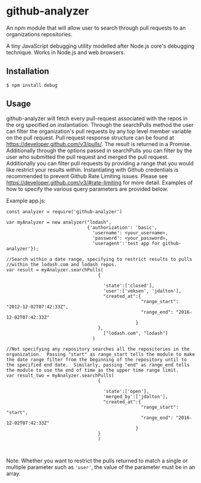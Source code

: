 # github-analyzer
An npm module that will allow user to search through pull requests to an organizations repositories.

A tiny JavaScript debugging utility modelled after Node.js core's debugging technique. Works in Node.js and web browsers.

## Installation

```
$ npm install debug

```
## Usage

github-analyzer will fetch every pull-request associated with the repos in the org specified on instantiation.  Through the searchPulls method the user can filter the organization's pull requests by any top level member variable on the pull request.  Pull request response structure can be found at https://developer.github.com/v3/pulls/.  The result is returned in a Promise. Additionally through the options passed in searchPulls you can filter by the user who submitted the pull request and merged the pull request. Additionally you can filter pull requests by providing a range that you would like restrict your results within.  Instantiating with Github credentials is recommended to prevent Github Rate Limiting issues.  Please see https://developer.github.com/v3/#rate-limiting for more detail.  Examples of how to specify the various query parameters are provided below.  


Example app.js:
```
const analyzer = require('github-analyzer')

var myAnalyzer = new analyzer("lodash",
                              {'authorization': 'basic',
                                'username': <your_username>,
                                'password': <your_password>,
                                'useragent':'test app for github-analyzer'});

//Search within a date range, specifying to restrict results to pulls
//within the lodash.com and lodash repos.
var result = myAnalyzer.searchPulls(
                                  {

                                    'state':['closed'],
                                    'user':['veksen', 'jdalton'],
                                    "created_at":{
                                                  "range_start": "2012-12-02T07:42:33Z",
                                                  "range_end": "2016-12-02T07:42:33Z"
                                                }
                                  },
                                    ["lodash.com", "lodash"]
                                )

//Not specifying any repository searches all the repositories in the organization.  Passing "start" as range_start tells the module to make the date range filter from the beginning of the repository until to the specified end date.  Similarly, passing "end" as range_end tells the module to use the end of time as the upper time range limit.
var result_two = myAnalyzer.searchPulls(
                                  {

                                    'state':['open'],
                                    'merged_by':['jdalton'],
                                    "created_at":{
                                                  "range_start": "start",
                                                  "range_end": "2016-12-02T07:42:33Z"
                                                }
                                  }  
                                  )



```
Note: Whether you want to restrict the pulls returned to match a single or multiple parameter such as ```'user'```, the value of the parameter must be in an array.
